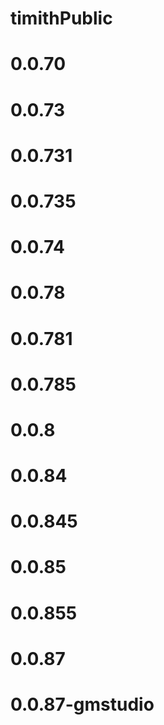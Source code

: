 # timithPublic
# 0.0.70
# 0.0.73
# 0.0.731
# 0.0.735
# 0.0.74
# 0.0.78
# 0.0.781
# 0.0.785
# 0.0.8
# 0.0.84
# 0.0.845
# 0.0.85
# 0.0.855
# 0.0.87
# 0.0.87-gmstudio
